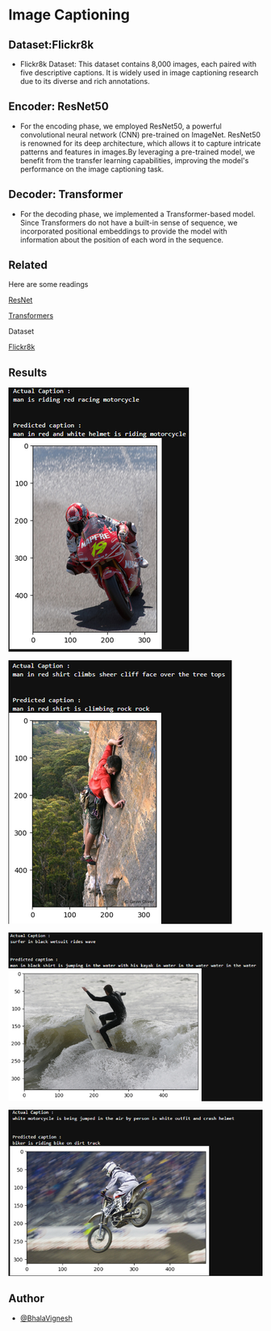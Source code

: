 
# Image Captioning


## Dataset:Flickr8k

- Flickr8k Dataset: This dataset contains 8,000 images, each paired with five descriptive captions. It is widely used in image captioning research due to its diverse and rich annotations.

## Encoder: ResNet50

- For the encoding phase, we employed ResNet50, a powerful convolutional neural network (CNN) pre-trained on ImageNet. ResNet50 is renowned for its deep architecture, which allows it to capture intricate patterns and features in images.By leveraging a pre-trained model, we benefit from the transfer learning capabilities, improving the model's performance on the image captioning task.

## Decoder: Transformer

- For the decoding phase, we implemented a Transformer-based model. Since Transformers do not have a built-in sense of sequence, we incorporated positional embeddings to provide the model with information about the position of each word in the sequence.


## Related

Here are some readings

[ResNet](https://wandb.ai/mostafaibrahim17/ml-articles/reports/The-Basics-of-ResNet50---Vmlldzo2NDkwNDE2)

[Transformers](https://towardsdatascience.com/are-transformers-better-than-cnns-at-image-recognition-ced60ccc7c8)

Dataset

[Flickr8k](https://www.kaggle.com/datasets/adityajn105/flickr8k)

## Results

![Screenshot](https://github.com/victorgearhead/Image_Captioning/blob/main/SCs/Screenshot%202024-06-17%20155744.png)

![Screenshot](https://github.com/victorgearhead/Image_Captioning/blob/main/SCs/Screenshot%202024-06-17%20155805.png)

![Screenshot](https://github.com/victorgearhead/Image_Captioning/blob/main/SCs/Screenshot%202024-06-17%20155814.png)

![Screenshot](https://github.com/victorgearhead/Image_Captioning/blob/main/SCs/Screenshot%202024-06-17%20155821.png)



## Author

- [@BhalaVignesh](https://github.com/victorgearhead)

